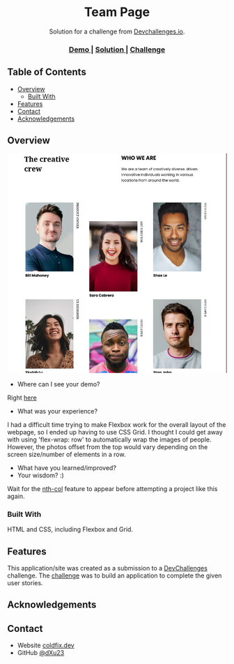 <!-- Please update value in the {}  -->

<h1 align="center">Team Page</h1>

<div align="center">
   Solution for a challenge from  <a href="http://devchallenges.io" target="_blank">Devchallenges.io</a>.
</div>

<div align="center">
  <h3>
    <a href="https://coldfix.dev/dev-challenges/team-page.html">
      Demo
    </a>
    <span> | </span>
    <a href="https://github.com/dXu23/team-page/blob/main/team-page.html">
      Solution
    </a>
    <span> | </span>
    <a href="https://devchallenges.io/challenges/hhmesazsqgKXrTkYkt0U">
      Challenge
    </a>
  </h3>
</div>

<!-- TABLE OF CONTENTS -->

## Table of Contents

- [Overview](#overview)
  - [Built With](#built-with)
- [Features](#features)
- [Contact](#contact)
- [Acknowledgements](#acknowledgements)

<!-- OVERVIEW -->

## Overview

![screenshot](team-page.jpg)

- Where can I see your demo?

Right [here](https://coldfix.dev/dev-challenges/team-page.html)

- What was your experience?

I had a difficult time trying to make Flexbox work for the overall layout
of the webpage, so I ended up having to use CSS Grid. I thought I could get
away with using 'flex-wrap: row' to automatically wrap the images of people.
However, the photos offset from the top would vary depending on the screen
size/number of elements in a row.

- What have you learned/improved?
- Your wisdom? :)

Wait for the [nth-col](https://developer.mozilla.org/en-US/docs/Web/CSS/:nth-col)
feature to appear before attempting a project like this again.

### Built With

HTML and CSS, including Flexbox and Grid.

## Features

This application/site was created as a submission to a [DevChallenges](https://devchallenges.io/challenges) challenge. The [challenge](https://devchallenges.io/challenges/hhmesazsqgKXrTkYkt0U) was to build an application to complete the given user stories.


## Acknowledgements

## Contact

- Website [coldfix.dev](https://coldfix.dev)
- GitHub [@dXu23](https://github.com/dXu23)
